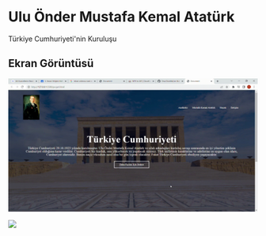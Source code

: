 <h1> Ulu Önder Mustafa Kemal Atatürk </h1>

<p> Türkiye Cumhuriyeti'nin Kuruluşu </p>

<h2> Ekran Görüntüsü </h2>

![](gif1.gif)

![](gif2.gif)
